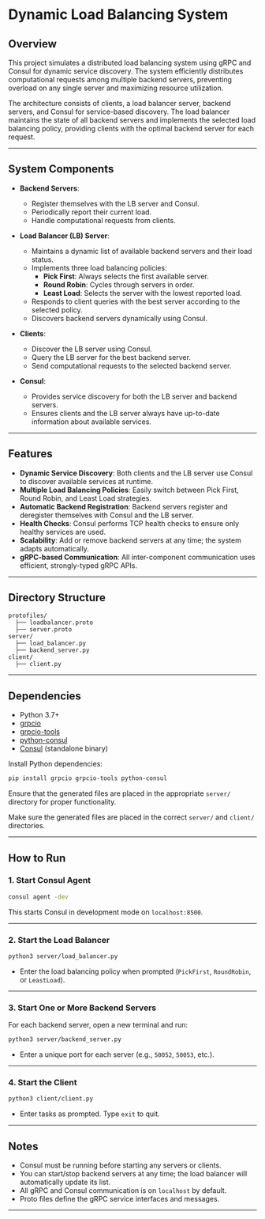 # Dynamic Load Balancing System

## Overview

This project simulates a distributed load balancing system using gRPC and Consul for dynamic service discovery. The system efficiently distributes computational requests among multiple backend servers, preventing overload on any single server and maximizing resource utilization.

The architecture consists of clients, a load balancer server, backend servers, and Consul for service-based discovery. The load balancer maintains the state of all backend servers and implements the selected load balancing policy, providing clients with the optimal backend server for each request.

---

## System Components

- **Backend Servers**:  
  - Register themselves with the LB server and Consul.
  - Periodically report their current load.
  - Handle computational requests from clients.

- **Load Balancer (LB) Server**:  
  - Maintains a dynamic list of available backend servers and their load status.
  - Implements three load balancing policies:
    - **Pick First**: Always selects the first available server.
    - **Round Robin**: Cycles through servers in order.
    - **Least Load**: Selects the server with the lowest reported load.
  - Responds to client queries with the best server according to the selected policy.
  - Discovers backend servers dynamically using Consul.

- **Clients**:  
  - Discover the LB server using Consul.
  - Query the LB server for the best backend server.
  - Send computational requests to the selected backend server.

- **Consul**:  
  - Provides service discovery for both the LB server and backend servers.
  - Ensures clients and the LB server always have up-to-date information about available services.

---

## Features

- **Dynamic Service Discovery**: Both clients and the LB server use Consul to discover available services at runtime.
- **Multiple Load Balancing Policies**: Easily switch between Pick First, Round Robin, and Least Load strategies.
- **Automatic Backend Registration**: Backend servers register and deregister themselves with Consul and the LB server.
- **Health Checks**: Consul performs TCP health checks to ensure only healthy services are used.
- **Scalability**: Add or remove backend servers at any time; the system adapts automatically.
- **gRPC-based Communication**: All inter-component communication uses efficient, strongly-typed gRPC APIs.


---


## Directory Structure

```
protofiles/
  ├── loadbalancer.proto
  ├── server.proto
server/
  ├── load_balancer.py
  ├── backend_server.py
client/
  ├── client.py
```

---

## Dependencies

- Python 3.7+
- [grpcio](https://pypi.org/project/grpcio/)
- [grpcio-tools](https://pypi.org/project/grpcio-tools/)
- [python-consul](https://pypi.org/project/python-consul/)
- [Consul](https://www.consul.io/) (standalone binary)

Install Python dependencies:
```sh
pip install grpcio grpcio-tools python-consul
```


Ensure that the generated files are placed in the appropriate `server/` directory for proper functionality.

Make sure the generated files are placed in the correct `server/` and `client/` directories.

---

## How to Run

### 1. Start Consul Agent

```sh
consul agent -dev
```
This starts Consul in development mode on `localhost:8500`.

---

### 2. Start the Load Balancer

```sh
python3 server/load_balancer.py
```
- Enter the load balancing policy when prompted (`PickFirst`, `RoundRobin`, or `LeastLoad`).

---

### 3. Start One or More Backend Servers

For each backend server, open a new terminal and run:
```sh
python3 server/backend_server.py
```
- Enter a unique port for each server (e.g., `50052`, `50053`, etc.).

---

### 4. Start the Client

```sh
python3 client/client.py
```
- Enter tasks as prompted. Type `exit` to quit.

---



## Notes

- Consul must be running before starting any servers or clients.
- You can start/stop backend servers at any time; the load balancer will automatically update its list.
- All gRPC and Consul communication is on `localhost` by default.
- Proto files define the gRPC service interfaces and messages.

---

